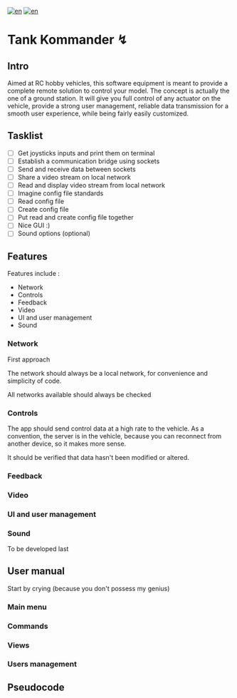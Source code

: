 [![en](https://img.shields.io/badge/lang-en-gre.svg)](https://github.com/trifoil/TK/main/README.md) [![en](https://img.shields.io/badge/lang-fr-red.svg)](https://github.com/trifoil/TK/main/README.fr.md)


# Tank Kommander ↯

## Intro

Aimed at RC hobby vehicles, this software equipment is meant to provide a complete remote solution to control your model.
The concept is actually the one of a ground station.
It will give you full control of any actuator on the vehicle, provide a strong user management, reliable data transmission for a smooth user experience, while being fairly easily customized.

## Tasklist

- [ ] Get joysticks inputs and print them on terminal
- [ ] Establish a communication bridge using sockets
- [ ] Send and receive data between sockets
- [ ] Share a video stream on local network
- [ ] Read and display video stream from local network
- [ ] Imagine config file standards
- [ ] Read config file
- [ ] Create config file
- [ ] Put read and create config file together
- [ ] Nice GUI :)
- [ ] Sound options (optional)

## Features

Features include :
* Network
* Controls
* Feedback
* Video
* UI and user management
* Sound 

### Network

First approach 

The network should always be a local network, for convenience and simplicity of code.

All networks available should always be checked 

### Controls

The app should send control data at a high rate to the vehicle.
As a convention, the server is in the vehicle, because you can reconnect from another device, so it makes more sense.

It should be verified that data hasn't been modified or altered.

### Feedback

### Video

### UI and user management

### Sound

To be developed last

## User manual 

Start by crying (because you don't possess my genius)

### Main menu

### Commands

### Views

### Users management 

## Pseudocode

